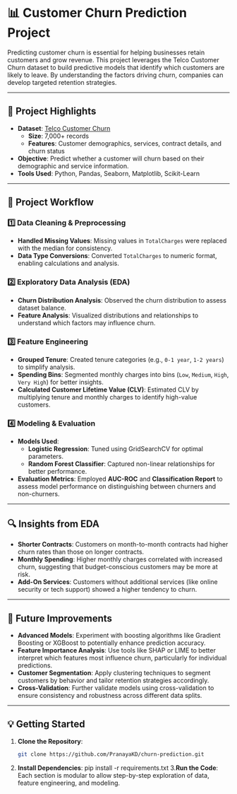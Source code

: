 # 📊 Customer Churn Prediction Project

Predicting customer churn is essential for helping businesses retain customers and grow revenue. This project leverages the Telco Customer Churn dataset to build predictive models that identify which customers are likely to leave. By understanding the factors driving churn, companies can develop targeted retention strategies.

---

## 🌟 Project Highlights

- **Dataset**: [Telco Customer Churn](https://www.kaggle.com/datasets/blastchar/telco-customer-churn)  
  - **Size**: 7,000+ records
  - **Features**: Customer demographics, services, contract details, and churn status
- **Objective**: Predict whether a customer will churn based on their demographic and service information.
- **Tools Used**: Python, Pandas, Seaborn, Matplotlib, Scikit-Learn

---

## 🧩 Project Workflow

### 1️⃣ Data Cleaning & Preprocessing
- **Handled Missing Values**: Missing values in `TotalCharges` were replaced with the median for consistency.
- **Data Type Conversions**: Converted `TotalCharges` to numeric format, enabling calculations and analysis.

### 2️⃣ Exploratory Data Analysis (EDA)
- **Churn Distribution Analysis**: Observed the churn distribution to assess dataset balance.
- **Feature Analysis**: Visualized distributions and relationships to understand which factors may influence churn.

### 3️⃣ Feature Engineering
- **Grouped Tenure**: Created tenure categories (e.g., `0-1 year`, `1-2 years`) to simplify analysis.
- **Spending Bins**: Segmented monthly charges into bins (`Low`, `Medium`, `High`, `Very High`) for better insights.
- **Calculated Customer Lifetime Value (CLV)**: Estimated CLV by multiplying tenure and monthly charges to identify high-value customers.

### 4️⃣ Modeling & Evaluation
- **Models Used**: 
  - **Logistic Regression**: Tuned using GridSearchCV for optimal parameters.
  - **Random Forest Classifier**: Captured non-linear relationships for better performance.
- **Evaluation Metrics**: Employed **AUC-ROC** and **Classification Report** to assess model performance on distinguishing between churners and non-churners.

---

## 🔍 Insights from EDA

- **Shorter Contracts**: Customers on month-to-month contracts had higher churn rates than those on longer contracts.
- **Monthly Spending**: Higher monthly charges correlated with increased churn, suggesting that budget-conscious customers may be more at risk.
- **Add-On Services**: Customers without additional services (like online security or tech support) showed a higher tendency to churn.

---

## 🚀 Future Improvements

- **Advanced Models**: Experiment with boosting algorithms like Gradient Boosting or XGBoost to potentially enhance prediction accuracy.
- **Feature Importance Analysis**: Use tools like SHAP or LIME to better interpret which features most influence churn, particularly for individual predictions.
- **Customer Segmentation**: Apply clustering techniques to segment customers by behavior and tailor retention strategies accordingly.
- **Cross-Validation**: Further validate models using cross-validation to ensure consistency and robustness across different data splits.

---

## 💡 Getting Started

1. **Clone the Repository**:
   ```bash
   git clone https://github.com/PranayaKD/churn-prediction.git
2. **Install Dependencies**:
   pip install -r requirements.txt
3.**Run the Code**: Each section is modular to allow step-by-step exploration of data, feature engineering, and modeling.
